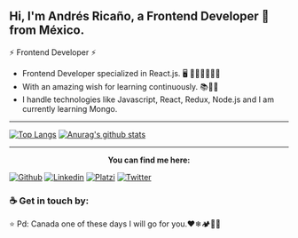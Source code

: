 ## Hi, I'm Andrés Ricaño, a Frontend Developer 🚀 from México.


⚡ Frontend Developer ⚡
<!-- ### 👩‍💻 I'm working on --> 
- Frontend Developer specialized in React.js. 🖥 👨🏻‍🎓👨🏻‍💻 
- With an amazing wish for learning continuously. 📚📖📰
- I handle technologies like Javascript, React, Redux, Node.js and I am currently learning Mongo. 

---

[![Top Langs](https://github-readme-stats.vercel.app/api/top-langs/?username=aricanomx&bg_color=373737&title_color=9E55E2&text_color=e9c46a&show_icons=true)](https://github.com/aricanoMX)
[![Anurag's github stats](https://github-readme-stats.vercel.app/api?username=aricanomx&bg_color=373737&title_color=9E55E2&text_color=e9c46a&show_icons=true&icon_color=8A2BE2&line_height=34)](https://github.com/p/aricanoMX)

---

<p align="center">
 <strong>You can find me here: </strong>
</p>

<!-- **aricanoMX/aricanomx** is a ✨ _special_ ✨ repository because its `README.md` (this file) appears on your GitHub profile. -->
[![Github](https://img.shields.io/badge/Github-aricanoMX-blueviolet?style=flat-square&logo=Github&logoColor=white)](https://github.com/aricanomx)
[![Linkedin](https://img.shields.io/badge/LinkedIn-Andrés_Ricaño-blue?style=flat-square&logo=Linkedin&logoColor=white)](https://www.linkedin.com/in/aricanomx/)
[![Platzi](https://img.shields.io/badge/Platzi-Andrés_Ricaño-lemon?style=flat-square&logo=Platzi&logoColor=lemon)](https://platzi.com/@AricanoMX/)
[![Twitter](https://img.shields.io/badge/Twitter-@aricanoMX-blue?style=flat-square&logo=Twitter&logoColor=white)](https://twitter.com/aricanoMX/)


### ☕ Get in touch by:
<!-- - Website - [aricanomx.dev](https://aricanomx.dev) -->


<!-- Info [(Here)](https://github.com/anuraghazra/github-readme-stats#customization)-->


⭐️ Pd: Canada one of these days I will go for you.❤❄🏕🌲🍀







